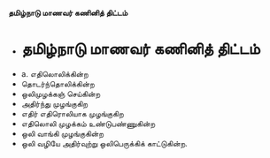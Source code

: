 **தமிழ்நாடு மாணவர் கணினித் திட்டம்**
- # தமிழ்நாடு மாணவர் கணினித் திட்டம்
- a. எதிலொலிக்கின்ற
- தொடர்ந்தொலிக்கின்ற
- ஒலிமுழக்கஞ் செய்கின்ற
- அதிர்ந்து முழங்குகிற
- எதிர் எதிரொலியாக முழங்குகிற
- எதிலொலி முழக்கம் உண்டுபண்ணுகின்ற
- ஒலி வாங்கி முழங்குகின்ற
- ஒலி வழியே அதிர்வுற்று ஒலிபெருக்கிக் காட்டுகின்ற.

